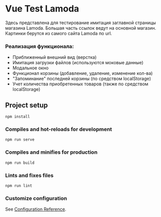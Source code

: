 # Vue Test Lamoda

Здесь представлена для тестирование имитация заглавной страницы магазина Lamoda.
Большая часть ссылок ведут на основной магазин. Картинки берутся из самого сайта Lamoda по url.

### Реализация функционала:
- Приближенный внешний вид (верстка)
- Имитация загрузки файлов (используются моковые данные)
- Модальное окно
- Функционал корзины (добавление, удаление, изменение кол-ва)
- "Запоминание" последней корзины (по средством localStorage)
- Учет количества приобретенных товаров (также по средством localStorage)

## Project setup
```
npm install
```

### Compiles and hot-reloads for development
```
npm run serve
```

### Compiles and minifies for production
```
npm run build
```

### Lints and fixes files
```
npm run lint
```

### Customize configuration
See [Configuration Reference](https://cli.vuejs.org/config/).
